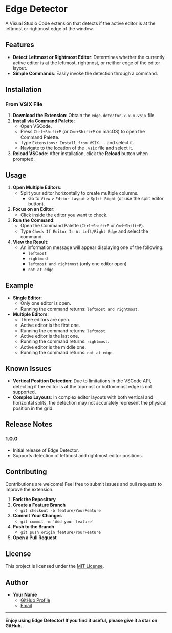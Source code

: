 # Edge Detector

A Visual Studio Code extension that detects if the active editor is at the leftmost or rightmost edge of the window.

## Features

- **Detect Leftmost or Rightmost Editor**: Determines whether the currently active editor is at the leftmost, rightmost, or neither edge of the editor layout.
- **Simple Commands**: Easily invoke the detection through a command.

## Installation

### From VSIX File

1. **Download the Extension**: Obtain the `edge-detector-x.x.x.vsix` file.
2. **Install via Command Palette**:
   - Open VSCode.
   - Press `Ctrl+Shift+P` (or `Cmd+Shift+P` on macOS) to open the Command Palette.
   - Type `Extensions: Install from VSIX...` and select it.
   - Navigate to the location of the `.vsix` file and select it.
3. **Reload VSCode**: After installation, click the **Reload** button when prompted.

## Usage

1. **Open Multiple Editors**:
   - Split your editor horizontally to create multiple columns.
     - Go to `View` > `Editor Layout` > `Split Right` (or use the split editor button).
2. **Focus on an Editor**:
   - Click inside the editor you want to check.
3. **Run the Command**:
   - Open the Command Palette (`Ctrl+Shift+P` or `Cmd+Shift+P`).
   - Type `Check If Editor Is At Left/Right Edge` and select the command.
4. **View the Result**:
   - An information message will appear displaying one of the following:
     - `leftmost`
     - `rightmost`
     - `leftmost and rightmost` (only one editor open)
     - `not at edge`

## Example

- **Single Editor**:
  - Only one editor is open.
  - Running the command returns: `leftmost and rightmost`.
- **Multiple Editors**:
  - Three editors are open.
  - Active editor is the first one.
  - Running the command returns: `leftmost`.
  - Active editor is the last one.
  - Running the command returns: `rightmost`.
  - Active editor is the middle one.
  - Running the command returns: `not at edge`.

## Known Issues

- **Vertical Position Detection**: Due to limitations in the VSCode API, detecting if the editor is at the topmost or bottommost edge is not supported.
- **Complex Layouts**: In complex editor layouts with both vertical and horizontal splits, the detection may not accurately represent the physical position in the grid.

## Release Notes

### 1.0.0

- Initial release of Edge Detector.
- Supports detection of leftmost and rightmost editor positions.

## Contributing

Contributions are welcome! Feel free to submit issues and pull requests to improve the extension.

1. **Fork the Repository**
2. **Create a Feature Branch**
   - `git checkout -b feature/YourFeature`
3. **Commit Your Changes**
   - `git commit -m 'Add your feature'`
4. **Push to the Branch**
   - `git push origin feature/YourFeature`
5. **Open a Pull Request**

## License

This project is licensed under the [MIT License](LICENSE).

## Author

- **Your Name**
  - [GitHub Profile](https://github.com/your-github-username)
  - [Email](mailto:your-email@example.com)

---

**Enjoy using Edge Detector! If you find it useful, please give it a star on GitHub.**